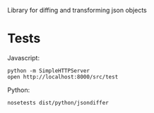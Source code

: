 Library for diffing and transforming json objects


Tests
=====

Javascript:

    python -m SimpleHTTPServer
    open http://localhost:8000/src/test

Python:

    nosetests dist/python/jsondiffer
